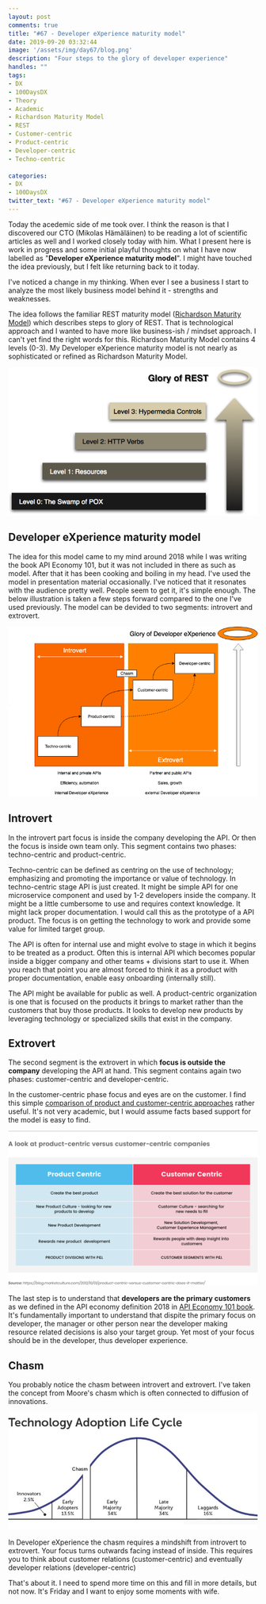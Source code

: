 ```yaml
---
layout: post
comments: true
title: "#67 - Developer eXperience maturity model"
date: 2019-09-20 03:32:44
image: '/assets/img/day67/blog.png'
description: "Four steps to the glory of developer experience"
handles: "" 
tags:
- DX 
- 100DaysDX
- Theory
- Academic
- Richardson Maturity Model
- REST
- Customer-centric
- Product-centric
- Developer-centric
- Techno-centric

categories:
- DX
- 100DaysDX
twitter_text: "#67 - Developer eXperience maturity model"
---
```


Today the acedemic side of me took over. I think the reason is that I discovered our CTO (Mikolas Hämäläinen) to be reading a lot of scientific articles as well and I worked closely today with him. What I present here is work in progress and some initial playful thoughts on what I have now labelled as "**Developer eXperience maturity model**". I might have touched the idea previously, but I felt like returning back to it today. 

I've noticed a change in my thinking. When ever I see a business I start to analyze the most likely business model behind it - strengths and weaknesses.  

The idea follows the familiar REST maturity model ([Richardson Maturity Model](https://martinfowler.com/articles/richardsonMaturityModel.html)) which describes steps to glory of REST. That is technological approach and I wanted to have more like business-ish / mindset approach. I can't yet find the right words for this. Richardson Maturity Model contains 4 levels (0-3). My Developer eXperience maturity model is not nearly as sophisticated or refined as Richardson Maturity Model.   

<img itemprop="image" src="/assets/img/day67/rest-stages.png" alt="{{site.name}}"/>

## Developer eXperience maturity model
 
The idea for this model came to my mind around 2018 while I was writing the book API Economy 101, but it was not included in there as such as model. After that it has been cooking and boiling in my head. I've used the model in presentation material occasionally. I've noticed that it resonates with the audience pretty well. People seem to get it, it's simple enough. The below illustration is taken a few steps forward compared to the one I've used previously.  The model can be devided to two segments: introvert and extrovert.  

<img itemprop="image" src="/assets/img/day67/stages.png" alt="{{site.name}}"/>

## Introvert 

In the introvert part focus is inside the company developing the API. Or then the focus is inside own team only. This segment contains two phases: techno-centric and product-centric. 

Techno-centric can be defined as centring on the use of technology; emphasizing and promoting the importance or value of technology. In techno-centric stage API is just created. It might be simple API for one microservice component and used by 1-2 developers inside the company. It might be a little cumbersome to use and requires context knowledge. It might lack proper documentation. I would call this as the prototype of a API product. The focus is on getting the technology to work and provide some value for limited target group. 

The API is often for internal use and might evolve to stage in which it begins to be treated as a product. Often this is internal API which becomes popular inside a bigger company and other teams + divisions start to use it. When you reach that point you are almost forced to think it as a product with proper documentation, enable easy onboarding (internally still).  

The API might be available for public as well. A product-centric organization is one that is focused on the products it brings to market rather than the customers that buy those products. It looks to develop new products by leveraging technology or specialized skills that exist in the company.

## Extrovert

The second segment is the extrovert in which **focus is outside the company** developing the API at hand. This segment contains again two phases: customer-centric and developer-centric. 

In the customer-centric phase focus and eyes are on the customer. I find this simple [comparison of product and customer-centric approaches](https://www.regalix.com/insights/from-product-centric-to-customer-centric-a-way-forward) rather useful. It's not very academic, but I would assume facts based support for the model is easy to find. 

<img itemprop="image" src="/assets/img/day67/product.png" alt="{{site.name}}"/>

The last step is to understand that **developers are the primary customers** as we defined in the API economy definition 2018 in [API Economy 101 book](https://www.amazon.com/API-Economy-101-Jarkko-Moilanen/dp/9528008496). It's fundamentally important to understand that dispite the primary focus on developer, the manager or other person near the developer making resource related decisions is also your target group. Yet most of your focus should be in the developer, thus developer experience. 

## Chasm

You probably notice the chasm between introvert and extrovert. I've taken the concept from Moore's chasm which is often connected to diffusion of innovations. 

<img itemprop="image" src="/assets/img/day67/adoption.jpeg" alt="{{site.name}}"/>

In Developer eXperience the chasm requires a mindshift from introvert to extrovert. Your focus turns outwards facing instead of inside. This requires you to think about customer relations (customer-centric) and eventually developer relations (developer-centric)

That's about it. I need to spend more time on this and fill in more details, but not now. It's Friday and I want to enjoy some moments with wife. 
